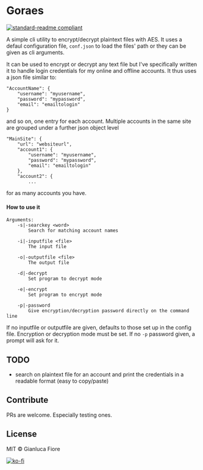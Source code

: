# Goraes

[![standard-readme compliant](https://img.shields.io/badge/readme%20style-standard-brightgreen.svg?style=flat-square)](https://github.com/RichardLitt/standard-readme)

A simple cli utility to encrypt/decrypt plaintext files with AES. It uses a defaul configuration file, `conf.json` to load the files' path or they can be given as cli arguments.

It can be used to encrypt or decrypt any text file but I've specifically written it to handle login credentials for my online and offline accounts. It thus uses a json file similar to:

	"AccountName": {
		"username": "myusername",
		"password": "mypassword",
		"email": "emailtologin"
	}

and so on, one entry for each account. Multiple accounts in the same site are grouped under a further json object level

    "MainSite": {
        "url": "websiteurl",
        "account1": {
            "username": "myusername",
            "password": "mypassword",
			"email": "emailtologin"
        },
        "account2": {
			...

for as many accounts you have.

#### How to use it

	Arguments:
		-s|-searckey <word>
			Search for matching account names

		-i|-inputfile <file>
			The input file

		-o|-outputfile <file>
			The output file

		-d|-decrypt
			Set program to decrypt mode

		-e|-encrypt
			Set program to encrypt mode

		-p|-password
			Give encryption/decryption password directly on the command line

If no inputfile or outputfile are given, defaults to those set up in the config file. Encryption or decryption mode must be set. If no `-p` password given, a prompt will ask for it.

## TODO

+ search on plaintext file for an account and print the credentials in a readable format (easy to copy/paste)

## Contribute

PRs are welcome. Especially testing ones.

## License

MIT © Gianluca Fiore

[![ko-fi](https://www.ko-fi.com/img/donate_sm.png)](https://ko-fi.com/W7W7KA0Z)

